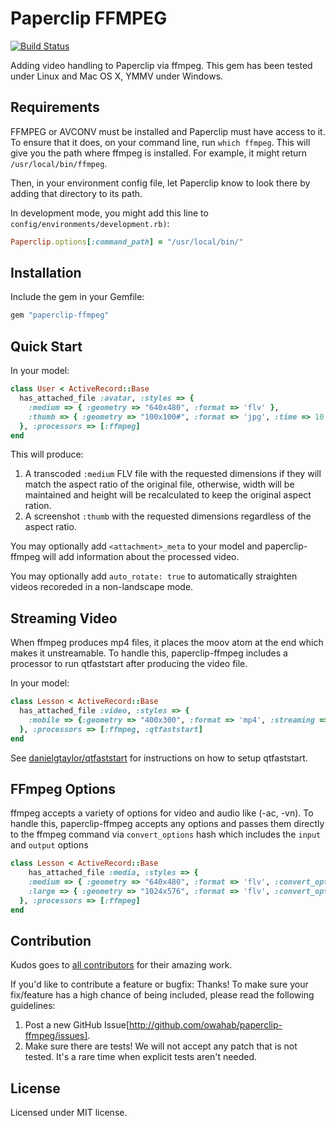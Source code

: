Paperclip FFMPEG
================
[![Build Status](https://travis-ci.org/owahab/paperclip-ffmpeg.png?branch=master)](https://travis-ci.org/owahab/paperclip-ffmpeg)

Adding video handling to Paperclip via ffmpeg.
This gem has been tested under Linux and Mac OS X, YMMV under Windows.

Requirements
------------

FFMPEG or AVCONV must be installed and Paperclip must have access to it. To ensure
that it does, on your command line, run `which ffmpeg`.
This will give you the path where ffmpeg is installed. For
example, it might return `/usr/local/bin/ffmpeg`.

Then, in your environment config file, let Paperclip know to look there by adding that
directory to its path.

In development mode, you might add this line to `config/environments/development.rb)`:

```ruby
Paperclip.options[:command_path] = "/usr/local/bin/"
```

Installation
------------

Include the gem in your Gemfile:

```ruby
gem "paperclip-ffmpeg"
```

Quick Start
-----------

In your model:

```ruby
class User < ActiveRecord::Base
  has_attached_file :avatar, :styles => {
    :medium => { :geometry => "640x480", :format => 'flv' },
    :thumb => { :geometry => "100x100#", :format => 'jpg', :time => 10 }
  }, :processors => [:ffmpeg]
end
```

This will produce:

1. A transcoded `:medium` FLV file with the requested dimensions if they will match the aspect ratio of the original file, otherwise, width will be maintained and height will be recalculated to keep the original aspect ration.
2. A screenshot `:thumb` with the requested dimensions regardless of the aspect ratio.

You may optionally add `<attachment>_meta` to your model and paperclip-ffmpeg will add information about the processed video.

You may optionally add `auto_rotate: true` to automatically straighten videos recoreded in a non-landscape mode.

Streaming Video
-------------------

When ffmpeg produces mp4 files, it places the moov atom at the end which makes it unstreamable. To handle this, paperclip-ffmpeg includes a processor to run qtfaststart after producing the video file.

In your model:

```ruby
class Lesson < ActiveRecord::Base
  has_attached_file :video, :styles => {
    :mobile => {:geometry => "400x300", :format => 'mp4', :streaming => true}
  }, :processors => [:ffmpeg, :qtfaststart]
end
```

See [danielgtaylor/qtfaststart](https://github.com/danielgtaylor/qtfaststart) for instructions on how to setup qtfaststart.

FFmpeg Options
-------------------

ffmpeg accepts a variety of options for video and audio like (-ac, -vn). To handle this, paperclip-ffmpeg accepts any options and passes them directly to the ffmpeg command via `convert_options` hash which includes the `input` and `output` options

```ruby
class Lesson < ActiveRecord::Base
	has_attached_file :media, :styles => {
    :medium => { :geometry => "640x480", :format => 'flv', :convert_options => {:output => {:ar => 44100}} },
    :large => { :geometry => "1024x576", :format => 'flv', :convert_options => {:output => {:ar => 44100}} },
  }, :processors => [:ffmpeg]
end
```

Contribution
-------
Kudos goes to [all contributors](https://github.com/owahab/paperclip-ffmpeg/graphs/contributors) for their amazing work.

If you'd like to contribute a feature or bugfix: Thanks! To make sure your
fix/feature has a high chance of being included, please read the following
guidelines:

1. Post a new GitHub Issue[http://github.com/owahab/paperclip-ffmpeg/issues].
2. Make sure there are tests! We will not accept any patch that is not tested.
   It's a rare time when explicit tests aren't needed.


License
-------

Licensed under MIT license.
